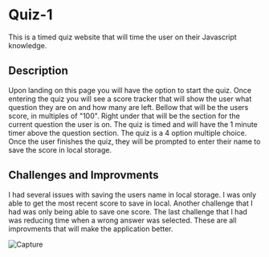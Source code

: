 # Quiz-1
This is a timed quiz website that will time the user on their Javascript knowledge.

## Description
Upon landing on this page you will have the option to start the quiz. Once entering the quiz you will see a score tracker that will show the user what question they are on and how many are left. Bellow that will be the users score, in multiples of "100". Right under that will be the section for the current question the user is on. The quiz is timed and will have the 1 minute timer above the question section. The quiz is a 4 option multiple choice. Once the user finishes the quiz, they will be prompted to enter their name to save the score in local storage.

## Challenges and Improvments
I had several issues with saving the users name in local storage. I was only able to get the most recent score to save in local. Another challenge that I had was only being able to save one score. The last challenge that I had was reducing time when a wrong answer was selected. These are all improvments that will make the application better.

![Capture](https://user-images.githubusercontent.com/114364879/206875756-b634f22d-1ba9-4791-93e2-36a3d2472a9f.JPG)
